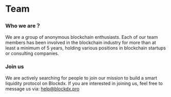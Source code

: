 # Team

### Who we are？

We are a group of anonymous blockchain enthusiasts. Each of our team members has been involved in the blockchain industry for more than at least a minimum of 5 years, holding various positions in blockchain startups or consulting companies.

### Join us

We are actively searching for people to join our mission to build a smart liquidity protocol on Blockdx. If you are interested in joining us, feel free to message us via: help@blockdx.pro
